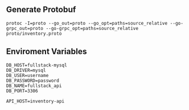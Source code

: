 ## Generate Protobuf

```
protoc -I=proto --go_out=proto --go_opt=paths=source_relative --go-grpc_out=proto --go-grpc_opt=paths=source_relative proto/inventory.proto
```


## Enviroment Variables
```
DB_HOST=fullstack-mysql
DB_DRIVER=mysql 
DB_USER=username
DB_PASSWORD=password
DB_NAME=fullstack_api
DB_PORT=3306
 
API_HOST=inventory-api
```